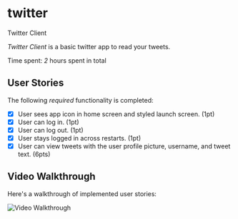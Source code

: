 # twitter
 
Twitter Client

*Twitter Client* is a basic twitter app to read your tweets.

Time spent: *2* hours spent in total

## User Stories

The following *required* functionality is completed:

- [x] User sees app icon in home screen and styled launch screen. (1pt)
- [x] User can log in. (1pt)
- [x] User can log out. (1pt)
- [x] User stays logged in across restarts. (1pt)
- [x] User can view tweets with the user profile picture, username, and tweet text. (6pts)

## Video Walkthrough

Here's a walkthrough of implemented user stories:

<img src='http://g.recordit.co/W8A96C4Adv.gif' title='Video Walkthrough' width='' alt='Video Walkthrough' />
